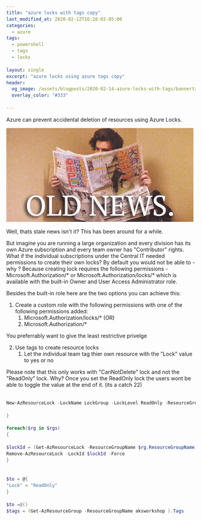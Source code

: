 ```yaml
---
title: "azure locks with tags copy"
last_modified_at: 2020-02-12T16:28:02-05:00
categories:
  - azure
tags:
  - powershell
  - tags
  - locks

layout: single
excerpt: "azure locks using azure tags copy"
header:
  og_image: /assets/blogposts/2020-02-14-azure-locks-with-tags/bannertag_new.png
  overlay_color: "#333"
  
---
```



Azure can prevent accidental deletion of resources using Azure Locks.



![alt](/assets/blogposts/2020-02-14-azure-locks-with-tags/oldnews.gif)













Well, thats stale news isn't it? This has been around for a while. 

But imagine you are running a large organization and every division has its own Azure subscription and every team owner has "Contributor" rights. What if the individual subscriptions under the Central IT needed permissions to create their own locks? By default you would not be able to - why ? Because creating lock requires the following permissions - Microsoft.Authorization/* or Microsoft.Authorization/locks/* which is available with the built-in Owner and User Access Administrator role. 


Besides the built-in role here are the two options you can achieve this: 

1. Create a custom role with the following permissions with one of the following permissions added:
   1. Microsoft.Authorization/locks/* (OR)
   2. Microsoft.Authorization/*  
   
You preferrably want to give the least restrictive privelge 

2. Use tags to create resource locks 
   1. Let the individual team tag thier own resource with the "Lock" value to yes or no

Please note that this only works with "CanNotDelete" lock and not the "ReadOnly" lock. Why? Once you set the ReadOnly lock the users wont be able to toggle the value at the end of it. (its a catch 22)

```powershell

New-AzResourceLock -LockName LockGroup -LockLevel ReadOnly -ResourceGroupName $rg.ResourceGroupName -Force

}

foreach($rg in $rgs)
{

$lockId = (Get-AzResourceLock -ResourceGroupName $rg.ResourceGroupName).LockId
Remove-AzResourceLock -LockId $lockId -Force
}


$to = @{
"Lock" = "ReadOnly"
}

$to =@()
$tags = (Get-AzResourceGroup -ResourceGroupName aksworkshop ).Tags


````